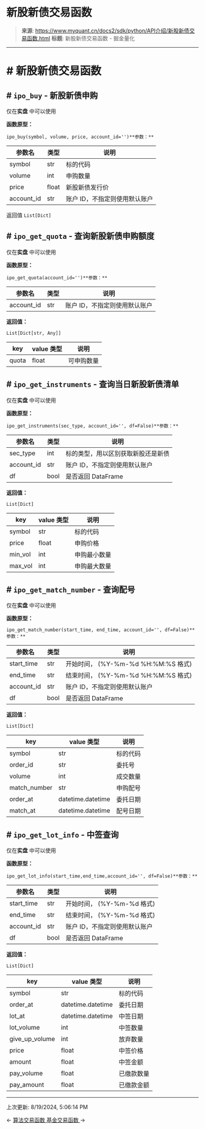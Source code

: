 # 新股新债交易函数

> **来源**: https://www.myquant.cn/docs2/sdk/python/API介绍/新股新债交易函数.html
> **标题**: 新股新债交易函数 - 掘金量化

---

# # 新股新债交易函数

## # `ipo_buy` \- 新股新债申购

仅在**实盘** 中可以使用

**函数原型：**
    
    
    ipo_buy(symbol, volume, price, account_id='')**参数：**

参数名 | 类型 | 说明  
---|---|---  
symbol | str | 标的代码  
volume | int | 申购数量  
price | float | 新股新债发行价  
account_id | str | 账户 ID，不指定则使用默认账户  
  
返回值 `List[Dict]`

## # `ipo_get_quota` \- 查询新股新债申购额度

仅在**实盘** 中可以使用

**函数原型：**
    
    
    ipo_get_quota(account_id='')**参数：**

参数名 | 类型 | 说明  
---|---|---  
account_id | str | 账户 ID，不指定则使用默认账户  
  
**返回值：**

`List[Dict[str, Any]]`

key | value 类型 | 说明  
---|---|---  
quota | float | 可申购数量  
  
## # `ipo_get_instruments` \- 查询当日新股新债清单

仅在**实盘** 中可以使用

**函数原型：**
    
    
    ipo_get_instruments(sec_type, account_id='', df=False)**参数：**

参数名 | 类型 | 说明  
---|---|---  
sec_type | int | 标的类型，用以区别获取新股还是新债  
account_id | str | 账户 ID，不指定则使用默认账户  
df | bool | 是否返回 DataFrame  
  
**返回值：**

`List[Dict]`

key | value 类型 | 说明  
---|---|---  
symbol | str | 标的代码  
price | float | 申购价格  
min_vol | int | 申购最小数量  
max_vol | int | 申购最大数量  
  
## # `ipo_get_match_number` \- 查询配号

仅在**实盘** 中可以使用

**函数原型：**
    
    
    ipo_get_match_number(start_time, end_time, account_id='', df=False)**参数：**

参数名 | 类型 | 说明  
---|---|---  
start_time | str | 开始时间， (%Y-%m-%d %H:%M:%S 格式)  
end_time | str | 结束时间， (%Y-%m-%d %H:%M:%S 格式)  
account_id | str | 账户 ID，不指定则使用默认账户  
df | bool | 是否返回 DataFrame  
  
**返回值：**

`List[Dict]`

key | value 类型 | 说明  
---|---|---  
symbol | str | 标的代码  
order_id | str | 委托号  
volume | int | 成交数量  
match_number | str | 申购配号  
order_at | datetime.datetime | 委托日期  
match_at | datetime.datetime | 配号日期  
  
## # `ipo_get_lot_info` \- 中签查询

仅在**实盘** 中可以使用

**函数原型：**
    
    
    ipo_get_lot_info(start_time,end_time,account_id='', df=False)**参数：**

参数名 | 类型 | 说明  
---|---|---  
start_time | str | 开始时间， (%Y-%m-%d 格式)  
end_time | str | 结束时间， (%Y-%m-%d 格式)  
account_id | str | 账户 ID，不指定则使用默认账户  
df | bool | 是否返回 DataFrame  
  
**返回值：**

`List[Dict]`

key | value 类型 | 说明  
---|---|---  
symbol | str | 标的代码  
order_at | datetime.datetime | 委托日期  
lot_at | datetime.datetime | 中签日期  
lot_volume | int | 中签数量  
give_up_volume | int | 放弃数量  
price | float | 中签价格  
amount | float | 中签金额  
pay_volume | float | 已缴款数量  
pay_amount | float | 已缴款金额  
  
* * *

上次更新: 8/19/2024, 5:06:14 PM

← [ 算法交易函数 ](/docs2/sdk/python/API介绍/算法交易函数.html) [ 基金交易函数 ](/docs2/sdk/python/API介绍/基金交易函数.html) → 

